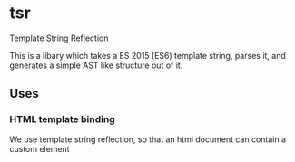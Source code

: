 # tsr
Template String Reflection

This is a libary which takes a ES 2015 (ES6) template string, parses it, and generates a simple AST like structure out of it.

## Uses

### HTML template binding

We use template string reflection, so that an html document can contain a custom element
